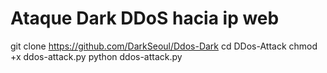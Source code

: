 # Ataque Dark DDoS hacia ip web
git clone https://github.com/DarkSeoul/Ddos-Dark
cd DDos-Attack
chmod +x ddos-attack.py
python ddos-attack.py
